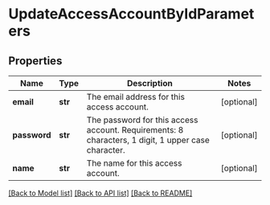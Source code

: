 # UpdateAccessAccountByIdParameters

## Properties
Name | Type | Description | Notes
------------ | ------------- | ------------- | -------------
**email** | **str** | The email address for this access account. | [optional] 
**password** | **str** | The password for this access account. Requirements: 8 characters, 1 digit, 1 upper case character. | [optional] 
**name** | **str** | The name for this access account. | [optional] 

[[Back to Model list]](../README.md#documentation-for-models) [[Back to API list]](../README.md#documentation-for-api-endpoints) [[Back to README]](../README.md)


